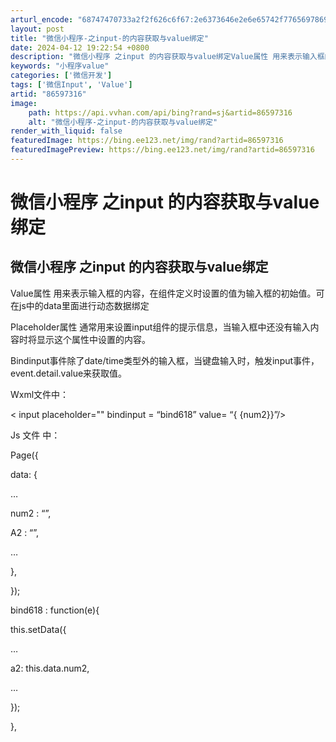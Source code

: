 ```yaml
---
arturl_encode: "68747470733a2f2f626c6f67:2e6373646e2e6e65742f77656978696e5f3434363034353531:2f61727469636c652f64657461696c732f3836353937333136"
layout: post
title: "微信小程序-之input-的内容获取与value绑定"
date: 2024-04-12 19:22:54 +0800
description: "微信小程序 之input 的内容获取与value绑定Value属性 用来表示输入框的内容，在组件定义"
keywords: "小程序value"
categories: ['微信开发']
tags: ['微信Input', 'Value']
artid: "86597316"
image:
    path: https://api.vvhan.com/api/bing?rand=sj&artid=86597316
    alt: "微信小程序-之input-的内容获取与value绑定"
render_with_liquid: false
featuredImage: https://bing.ee123.net/img/rand?artid=86597316
featuredImagePreview: https://bing.ee123.net/img/rand?artid=86597316
---
```


# 微信小程序 之input 的内容获取与value绑定

## 微信小程序 之input 的内容获取与value绑定

Value属性 用来表示输入框的内容，在组件定义时设置的值为输入框的初始值。可在js中的data里面进行动态数据绑定

Placeholder属性 通常用来设置input组件的提示信息，当输入框中还没有输入内容时将显示这个属性中设置的内容。

Bindinput事件除了date/time类型外的输入框，当键盘输入时，触发input事件，event.detail.value来获取值。

Wxml文件中：
  
  
< input placeholder="" bindinput = “bind618” value= “{
{num2}}”/>

Js 文件 中：

Page({
  
data: {
  
…
  
num2 : “”,
  
A2 : “”,
  
…
  
},

});

bind618 : function(e){
  
this.setData({
  
…

a2: this.data.num2,

…

});

},